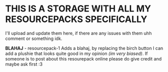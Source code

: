 # THIS IS A STORAGE WITH ALL MY RESOURCEPACKS SPECIFICALLY
I'll upload and update them here, if there are any issues with them uhh comment or something idk.

**BLAHAJ** - resourcepack-1 
  Adds a blahaj, by replacing the birch button I can add a plushie that looks quite good in my opinion _(im very biased)_.
  If someone is to post about this resourepack online please do give credit and maybe ask first :3

